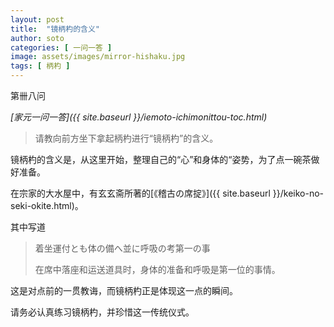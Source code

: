 ```yaml
---
layout: post
title:  "镜柄杓的含义"
author: soto
categories: [ 一问一答 ]
image: assets/images/mirror-hishaku.jpg
tags: [ 柄杓 ]
---
```


第卌八问

*[家元一问一答]({{ site.baseurl }}/iemoto-ichimonittou-toc.html)*

> 请教向前方坐下拿起柄杓进行“镜柄杓”的含义。

镜柄杓的含义是，从这里开始，整理自己的“心”和身体的“姿势，为了点一碗茶做好准备。

在宗家的大水屋中，有玄玄斋所著的[《稽古の席掟》]({{ site.baseurl }}/keiko-no-seki-okite.html)。

其中写道

> 着坐運付とも体の備へ並に呼吸の考第一の事
>
> 在席中落座和运送道具时，身体的准备和呼吸是第一位的事情。

这是对点前的一贯教诲，而镜柄杓正是体现这一点的瞬间。

请务必认真练习镜柄杓，并珍惜这一传统仪式。
